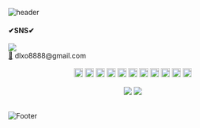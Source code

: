![header](https://capsule-render.vercel.app/api?height=200&type=waving&color=000000&text=TAESUK's%20GitHub&fontColor=ffffff)



  <div>
    <H4>✔SNS✔</H4>
    <a href="https://velog.io/@fearofcod"><img src="https://img.shields.io/badge/Velog-20C997?style=flat-square&logo=Velog&logoColor=white"/></a><br>
    <a href=mailto:dlxo8888@gmail.com>📧</a>
   dlxo8888@gmail.com
  </div><br>


<div align='center' >
  <img src="https://img.shields.io/badge/java-007396?style=for-the-badge&logo=java&logoColor=white" height="18"> 
  <img src="https://img.shields.io/badge/python-3776AB?style=for-the-badge&logo=python&logoColor=white"height="18">   
  <img src="https://img.shields.io/badge/html-E34F26?style=for-the-badge&logo=html5&logoColor=white" height="18"> 
  <img src="https://img.shields.io/badge/css-1572B6?style=for-the-badge&logo=css3&logoColor=white" height="18"> 
  <img src="https://img.shields.io/badge/javascript-F7DF1E?style=for-the-badge&logo=javascript&logoColor=black" height="18"> 
  <img src="https://img.shields.io/badge/react-61DAFB?style=for-the-badge&logo=react&logoColor=black" height="18"> 
  <img src="https://img.shields.io/badge/node.js-339933?style=for-the-badge&logo=Node.js&logoColor=white" height="18"> 
  <img src="https://img.shields.io/badge/oracle-F80000?style=for-the-badge&logo=oracle&logoColor=white" height="18"> 
  <img src="https://img.shields.io/badge/mysql-4479A1?style=for-the-badge&logo=mysql&logoColor=white" height="18"> 
  <img src="https://img.shields.io/badge/springboot-6DB33F?style=for-the-badge&logo=spring&logoColor=white" height="18"> 
  <img src="https://img.shields.io/badge/amazonaws-232F3E?style=for-the-badge&logo=amazonaws&logoColor=white" height="18"> 
</div>
<br>
  
<div align='center' height=50px>
<img src= "https://github-readme-stats.vercel.app/api?username=fearofgod0001&show_icons=true">
<img src="https://github-readme-stats.vercel.app/api/top-langs/?username=fearofgod0001&layout=compact""(https://github.com/fearofgod0001/github-readme-stats">
</div>
<br>




  
  
 ![Footer](https://capsule-render.vercel.app/api?type=waving&color=000000&&height=150&section=footer)
<!--
**fearofgod0001/fearofgod0001** is a ✨ _special_ ✨ repository because its `README.md` (this file) appears on your GitHub profile.

Here are some ideas to get you started:

- 🔭 I’m currently working on ...
- 🌱 I’m currently learning ...
- 👯 I’m looking to collaborate on ...
- 🤔 I’m looking for help with ...
- 💬 Ask me about ...
- 📫 How to reach me: ...
- 😄 Pronouns: ...
- ⚡ Fun fact: ...
-->
